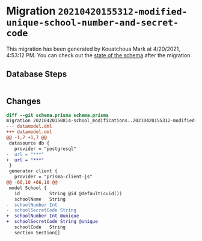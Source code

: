 # Migration `20210420155312-modified-unique-school-number-and-secret-code`

This migration has been generated by Kouatchoua Mark at 4/20/2021, 4:53:12 PM.
You can check out the [state of the schema](./schema.prisma) after the migration.

## Database Steps

```sql

```

## Changes

```diff
diff --git schema.prisma schema.prisma
migration 20210420150814-school_modifications..20210420155312-modified-unique-school-number-and-secret-code
--- datamodel.dml
+++ datamodel.dml
@@ -1,7 +1,7 @@
 datasource db {
   provider = "postgresql"
-  url = "***"
+  url = "***"
 }
 generator client {
   provider = "prisma-client-js"
@@ -66,10 +66,10 @@
 model School {
   id           String @id @default(cuid())
   schoolName   String
-  schoolNumber Int
-  schoolSecretCode String
+  schoolNumber Int @unique
+  schoolSecretCode String @unique
   schoolCode   String
   section Section[]
```


